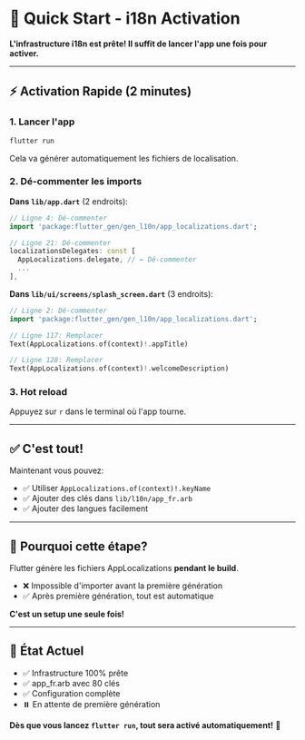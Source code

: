 # 🚀 Quick Start - i18n Activation

**L'infrastructure i18n est prête! Il suffit de lancer l'app une fois pour activer.**

---

## ⚡ Activation Rapide (2 minutes)

### 1. Lancer l'app

```bash
flutter run
```

Cela va générer automatiquement les fichiers de localisation.

### 2. Dé-commenter les imports

**Dans `lib/app.dart`** (2 endroits):

```dart
// Ligne 4: Dé-commenter
import 'package:flutter_gen/gen_l10n/app_localizations.dart';

// Ligne 21: Dé-commenter  
localizationsDelegates: const [
  AppLocalizations.delegate, // ← Dé-commenter
  ...
],
```

**Dans `lib/ui/screens/splash_screen.dart`** (3 endroits):

```dart
// Ligne 2: Dé-commenter
import 'package:flutter_gen/gen_l10n/app_localizations.dart';

// Ligne 117: Remplacer
Text(AppLocalizations.of(context)!.appTitle)

// Ligne 128: Remplacer
Text(AppLocalizations.of(context)!.welcomeDescription)
```

### 3. Hot reload

Appuyez sur `r` dans le terminal où l'app tourne.

---

## ✅ C'est tout!

Maintenant vous pouvez:
- ✅ Utiliser `AppLocalizations.of(context)!.keyName`
- ✅ Ajouter des clés dans `lib/l10n/app_fr.arb`
- ✅ Ajouter des langues facilement

---

## 📝 Pourquoi cette étape?

Flutter génère les fichiers AppLocalizations **pendant le build**.

- ❌ Impossible d'importer avant la première génération
- ✅ Après première génération, tout est automatique

**C'est un setup une seule fois!**

---

## 🎯 État Actuel

- ✅ Infrastructure 100% prête
- ✅ app_fr.arb avec 80 clés
- ✅ Configuration complète
- ⏸️ En attente de première génération

**Dès que vous lancez `flutter run`, tout sera activé automatiquement!** 🚀

